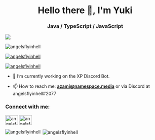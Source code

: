 <h1 align="center">Hello there 👋, I'm Yuki</h1>
<h3 align="center">Java / TypeScript / JavaScript </h3>

<img src="https://images-ext-1.discordapp.net/external/wyh94k_KzgcsHC4GFkA4rRaEBt3oXXBqv67YvV1n0uc/https/namespace.media/img/images/2020/12/30/idea64_iLhaE9YoEb.png"/>

<p align="left"> <img src="https://komarev.com/ghpvc/?username=angelsflyinhell&label=Profile%20views&color=000000&style=flat" alt="angelsflyinhell" /> </p>

<p align="left"> <a href="https://github.com/ryo-ma/github-profile-trophy"><img src="https://github-profile-trophy.vercel.app/?username=angelsflyinhell" alt="angelsflyinhell" /></a> </p>

<p align="left"> <a href="https://twitter.com/angelsflyinhell" target="blank"><img src="https://img.shields.io/twitter/follow/angelsflyinhell?logo=twitter&style=for-the-badge" alt="angelsflyinhell" /></a> </p>

- 🔭 I’m currently working on the XP Discord Bot.

- 📫 How to reach me: **azami@namespace.media** or via Discord at angelsflyinhell#2077

<h3 align="left">Connect with me:</h3>
<p align="left">
<a href="https://twitter.com/angelsflyinhell" target="blank"><img align="center" src="https://cdn.jsdelivr.net/npm/simple-icons@3.0.1/icons/twitter.svg" alt="angelsflyinhell" height="30" width="40" /></a>
<a href="https://instagram.com/angelsflyinhell" target="blank"><img align="center" src="https://cdn.jsdelivr.net/npm/simple-icons@3.0.1/icons/instagram.svg" alt="angelsflyinhell" height="30" width="40" /></a>
</p>

<p><img align="left" src="https://github-readme-stats.vercel.app/api/top-langs?username=angelsflyinhell&show_icons=true&theme=radical&locale=en&layout=compact" alt="angelsflyinhell" /></p>

<p>&nbsp;<img align="center" src="https://github-readme-stats.vercel.app/api?username=angelsflyinhell&show_icons=true&theme=radical&locale=en" alt="angelsflyinhell" /></p>
